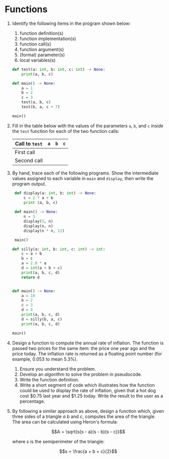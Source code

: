 # Functions

<!-- 
Note from Charlotte, July 29:
This was adapted from the COMP1631 tutorial. I made a few changes to the wording, and there are probably other things that could be changed. For Q1, I haven't been great about the terminology of "formal parameters" vs "actual parameters", so I changed it to say "function arguments" and "(formal) parameters". Also, Q3 originally said to "draw a picture of memory and show how it changes as the program executes", but this is also not wording that I have used in class.

I had an idea for an alternative activity that I think could be fun, but needs more work to flesh out:
- Get students into ~4 groups
- Each student implements (on the whiteboard) a different function that makes up part of a complete function
- Students call other functions by writing arguments on a piece of paper, then passing it to the next group, who executes their function line by line and passes back the return value

The goal of this activity would be to illustrate:
- When calling a function, you need to know
  - Function name
  - Number and type of arguments
  - Return data type
- When calling a function you do not need to know:
  - Function implementation
  - Parameter names
- When implementing a function you need to decide:
  - Name, number and type of parameters
  - Algorithm to implement
  - What to return
- When implementing a function you do not need to know:
  - The variable names of the arguments passed
  - The variable name assigned to the return value (if any)
-->

1. Identify the following items in the program shown below:

    1. function definition(s)
    2. function implementation(s)
    3. function call(s)
    4. function argument(s)
    5. (formal) parameter(s)
    6. local variables(s)

    ```python
    def test(a: int, b: int, c: int) -> None:
        print(a, b, c)

    def main() -> None:
        a = 1
        b = 2
        c = 3
        test(a, b, c)
        test(b, a, c + 7)

    main()
    ```

2. Fill in the table below with the values of the parameters `a`, `b`, and `c` *inside* the `test` function for each of the two function calls:

    | Call to `test` | `a` | `b` | `c` |
    | -------------- | --- | --- | --- |
    | First call     |     |     |     |
    | Second call    |     |     |     |

3. By hand, trace each of the following programs. Show the intermediate values assigned to each variable in `main` and `display`, then write the program output.
   
   ```python
    def display(a: int, b: int) -> None:
        c = 2 * a + b
        print (a, b, c)
    
    def main() -> None:
        n = 3
        display(5, n)
        display(n, n)
        display(n * n, 12)

    main()
    ```

    ```python        
    def silly(a: int, b: int, c: int) -> int:
        c = a + b
        b = c
        a = 2.0 * a
        d = int(a + b + c)
        print(a, b, c, d)
        return d


    def main() -> None:
        a = 10
        b = 2
        c = 3
        d = 4
        print(a, b, c, d)
        d = silly(b, a, c)
        print(a, b, c, d)

    main()
    ```

4. Design a function to compute the annual rate of inflation. The function is passed two prices for the same item: the price one year ago and the price today. The inflation rate is returned as a floating point number (for example, 0.053 to mean 5.3%).
    
    1. Ensure you understand the problem.
    2. Develop an *algorithm* to solve the problem in pseudocode.
    3. Write the function definition.
    4. Write a short segment of code which illustrates how the function could be used to display the rate of inflation, given that a hot dog cost $0.75 last year and $1.25 today. Write the result to the user as a percentage.

5. By following a similar approach as above, design a function which, given three sides of a triangle $a$ $b$ and $c$, computes the area of the triangle. The area can be calculated using Heron's formula:
    
    $$A = \sqrt{s(s - a)(s - b)(s - c)}$$
    
    where $s$ is the semiperimeter of the triangle:
    
    $$s = \frac{a + b + c}{2}$$